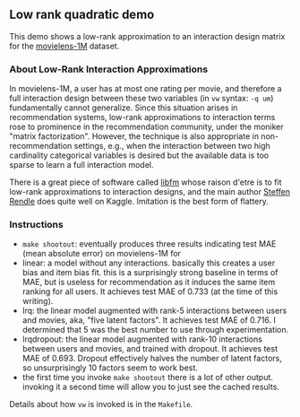Low rank quadratic demo
-------------------------------

This demo shows a low-rank approximation to an interaction design matrix
for the [movielens-1M](http://files.grouplens.org/papers/ml-10m-README.html)
dataset.

### About Low-Rank Interaction Approximations ###

In movielens-1M, a user has at most one rating per movie, and therefore
a full interaction design between these two variables (in `vw` syntax:
`-q um`) fundamentally cannot generalize.  Since this situation arises
in recommendation systems, low-rank approximations to interaction terms
rose to prominence in the recommendation community, under the moniker
"matrix factorization".  However, the technique is also appropriate
in non-recommendation settings, e.g., when the interaction between two
high cardinality categorical variables is desired but the available data
is too sparse to learn a full interaction model.

There is a great piece of software called [libfm](http://www.libfm.org/)
whose raison d'etre is to fit low-rank approximations to interaction 
designs, and the main author [Steffen Rendle](http://www.kaggle.com/users/25112/steffen-rendle) does quite well on Kaggle.  Imitation is the best form
of flattery.

### Instructions ###
- `make shootout`: eventually produces three results indicating test MAE (mean absolute error) on movielens-1M for
 - linear: a model without any interactions.  basically this creates a user bias and item bias fit.  this is a surprisingly strong baseline in terms of MAE, but is useless for recommendation as it induces the same item ranking for all users.  It achieves test MAE of 0.733 (at the time of this writing).
 - lrq: the linear model augmented with rank-5 interactions between users and movies, aka, "five latent factors".  It achieves test MAE of 0.716.  I determined that 5 was the best number to use through experimentation.
 - lrqdropout: the linear model augmented with rank-10 interactions between users and movies, and trained with dropout.  It achieves test MAE of 0.693.  Dropout effectively halves the number of latent factors, so unsurprisingly 10 factors seem to work best.
- the first time you invoke `make shootout` there is a lot of other output.  invoking it a second time will allow you to just see the cached results.

Details about how `vw` is invoked is in the `Makefile`.
